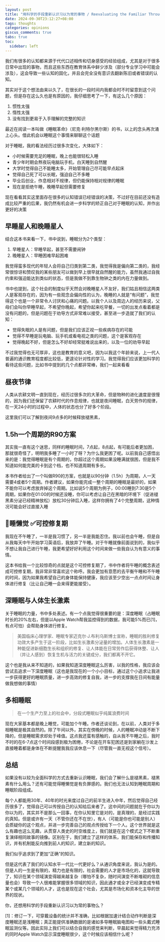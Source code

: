 ```yaml
---
layout: post
title: "用科学的手段重新认识习以为常的事物 / Reevaluating the Familiar Through a Scientific Lens"
date: 2024-09-30T23:12:27+08:00
tags: thoughts
categories: opinions
giscus_comments: true
tabs: true
toc:
  sidebar: left
---
```


我们有很多的认知都来源于代代口述相传和切身感受的经验组成，尤其是对于很多日常中出现的事物，而且这些东西在教育体系中鲜少涉及（部分专业学习中可能会涉及），这会导致一些认知的固化，并且会完全没有意识去翻新陈旧或者错误的认知。

其实对于这个想法由来以久了，在很长的一段时间内我都会时不时留意到这个问题，但是存在这么久也是有原因的，我仔细思考了一下，有这么几个原因：

1. 惯性太强
2. 惰性太强
3. 没有找到更易于入手理解的完整的知识

最近在阅读一本叫做《睡眠革命》（尼克·利特尔黑尔斯）的书，以上的念头再次涌上心头。借此机会以睡眠这个事情来聊聊这个话题

对于睡眠，我的看法经历过很多次变化，大体如下：

- 小时候需要充足的睡眠，晚上也能很轻松入睡
- 青少年时期会熬夜玩电脑玩手机，白天睡到自然醒
- 大学时觉得自己不能睡太多，开始管理自己尽可能早点起床
- 觉得自己死了可以长眠，强迫自己不多睡
- 毕业后创业，作息相对不规律，但仍能保持相对规律的睡眠
- 现在是拒绝午睡，晚睡早起但需要修复

现在看看其实这里面存在很多的认知错误已经错误的决策，不过好在目前还没有造成比较严重的后果，我仍然有机会进一步科学的矫正自己对于睡眠的认知，并作出更好的决策

## 早睡星人和晚睡星人

结合这本书来看一下，书中说到，睡眠分为2个类型：

1. 早睡星人：早睡早起，甚至不需要闹钟
2. 晚睡星人：早睡困难早起困难

我觉得蛮多现代的年轻人会将自己归类到第二类，我觉得我是偏向第二类的，我经常很惊讶和赞叹我的某些朋友可以做到早上很早就自然醒的能力，虽然我通过自我约束和强迫能达到类似的状态，但是我做不到靠生物钟之类的内在力量做到。

书中也提到，这个社会的制度似乎天然会对晚睡星人不友好，我们姑且相信这两类人是客观存在的，因为有一些观念会偏向性的认为，晚睡的人就是“有问题”，我觉得这个也是一个非常令人讨厌和心痛的问题。以我个人以及周边人的经历来说，父母们会叫你早睡早起，不希望你晚起，希望你起来吃早餐，一切的出发点看着都是没有问题的，但是问题在于劝导方式非常难以接受，甚至进一步造就了我们的认知：

- 觉得失眠的人是有问题，但是我们应该正视一些疾病存在的可能
- 觉得不早睡是玩电脑、玩手机或看电视之类的问题，这个是客观存在
- 觉得晚起不好，但是怎么不好却经常挺难说出来的，以及一位的劝导早起

不过我觉得也无可厚非，这也是教育的意义吧，因为以我这个年龄来说，上一代人普遍的通识教育程度都比较低，更遑论针对性的学习。我觉得我们应该更加科学的看待这些问题，比如书中提到的几个点都非常棒，我们一起来看看

## 昼夜节律

人类从农耕文明一直到现在，经历过很多次的大革命，但是物种的进化速度是很慢的，因为我们还保留了农耕时代的作息规律，也就是夜间睡眠，白天劳作的规律，在一天24小时的过程中，人体的状态也分了好多个阶段。

这里我们可以了解到夜间9点多的时候释放褪黑素，

## 1.5h一个周期的R90方案

其实我一直有这个迷思，同样的睡眠时间，7点起，8点起，有可能后者更加困，那就很奇怪了，明明我多睡了一小时了呀？为什么我更困了呢。以前我自己感悟出来的是：我觉得睡眠是有个周期的，你超过这个周期如果没睡满就很困，但是我不知道如何能完美的卡到这个档，也不知道周期有多长。

本书作者给出了一个叫做R90的方案，也就是以90分钟（1.5h）为周期，人一天需要4或者5个周期。作者建议，如果你能完成一整个周期的睡眠是最好的，如果不能你可以考虑放弃掉这个周期。比如说5个周期为例子，00:00睡到7:30是5个周期，如果你在01:00的时候还没睡，你可以考虑让自己在黑暗的环境下（促进褪黑素分泌已经精神放松）放松30分钟后入睡，这样你拥有了4个完整周期，这种情况可能会好过直接入睡

## 🚫睡懒觉 ✅可控修复期

我现在不午睡了，一半是我习惯了，另一半是我能忍住。我以前也会午睡，但是自从我每天中午开始学习英语后，我放弃了午睡。对于午睡就像前面说到的，我似乎不想让我自己进行午睡，我更希望好好利用这个时间来做一些我自认为有意义的事情。

这本书给我一个比较惊奇的点就是这个可控修复期了，书中作者将午睡的概念表述成可控修复期，我非常非常喜欢这个称呼。我会更加有意愿的去平衡午睡和不午睡的时间，因为如果我希望自己的身体能保持健康，我应该至少空出一点点时间让身体进行修复（比让自己睡一会来得更能接受）。

## 深睡眠与人体生长激素

关于睡眠的力量，书中多处表述。有一个点我觉得很重要的是：深度睡眠（占睡眠时长的20%左右，但是以Apple Watch帮我监控得到的数据，我可能5%而已[1]，有点可怕）会帮助身体进行修复。

> 美国临床心理学家、睡眠专家迈克尔·J.布利乌斯博士宣称，睡眠的胜利修复功效大多产生于这一阶段，比如生长激素分泌量的增加。人体生长激素是一种能促进新细胞生长和组织的修复、让人体能在日常劳作后获得休整、让人（并让人感到）恢复生机与活力的关键成分，我们都离不开它。

这个也是我从来不知道的，如果我知道深度睡眠这么厉害，以我的性格，我应该会尝试去追求一下深度睡眠（这也是我现在的一个小小目标，通过这个小追求让我进一步获得更好的睡眠质量，进一步高效的修复自我，进一步的支撑我在日间有能量做我想做的事情）

## 多相睡眠

> 在一个生产力至上的社会中，分段式睡眠似乎纯属浪费时间

现在大家基本都是晚上睡觉，可能加个午睡。作者还谈论到，在以前，人类对于多相睡眠是极其自然的。除了午间以外，其实在傍晚的时候，人的睡眠冲动是不断下降的，但是睡眠需求却处于峰值。这点我还蛮有感触的，自从我不午睡之后，我时不时的在6-7点这个时间段感到极为困倦，不论是在开车犯困还是到家躺在沙发上直接睡着都是身体在不断提醒我我应该休息一下（尽管我一直无视这个信号）。

## 总结

如果没有以较为全面科学的方式去重新认识睡眠，我们会了解什么是褪黑素，褪黑素有什么用么？还有可能觉得睡懒觉是有负罪感的。我们也无法认知到睡眠周期和睡眠阶段组成。

每个人都能用30年、40年的时光来度过自己的前半生进入中年，然后觉得自己经历很多了，觉得自己可以传授自己的认知给后来者了。这中间的问题就在于你以为你以为的，其实并不是那么一回事，在你认知里它是对的，是真理的，是经过实践的真知。但是或许有一天（不管你还在不在世），有人（可能是你也可能是别人）会质疑你的这个观点，并进一步完善自己的观点传授给下一个人。这个世界就是这么有趣也这么无趣，从贯穿人类史的时空维度上，我们就是在这个模式之下不断重复演绎相同故事的镜像。区别在于，我们建立了这样的体系，我们能保存和传播知识，并有机制能反向推到前人的知识，建立新的知识。

我们似乎追求到了更加“正确”的知识。

但是这代表了我们的认知水平一代比一代更好么？从通识角度来说，我认为是的。但是人的一生是有限的，精力也是有限的，社会需要的人才是市场化的，这就导致了，知识在某个领域演变得越来越复杂（哪怕不复杂，随时间演变不断堆砌的信息量也会）导致一个人很难能掌握很多领域的知识，因此通才或全才已经演变成专精某个或某几个领域的人才，这也是现在这个社会，尤其是市场化和资本化主导的世界的现状。

你，还想用科学的手段重新认识习以为常的事物么？

[1]：修订一下，可穿戴设备的统计并不准确，比如根据加速计结合动作判断是深度睡眠还是浅睡眠；真正能提供准确数据的是诸如多导睡眠脑电图和一些头戴式睡眠监测仪等。因此实际上我们可以结合自我的感觉来判断，早晨起来觉得精力充沛的同时Apple Watch显示深度睡眠很少，这个时候应该相信什么呢？